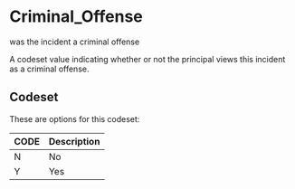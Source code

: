 
# Criminal_Offense

was the incident a criminal offense

A codeset value indicating whether or not the principal views this incident as a criminal offense.

## Codeset

These are options for this codeset:

| CODE   | Description   |
|--------|---------------|
| N      | No            |
| Y      | Yes           |

    
